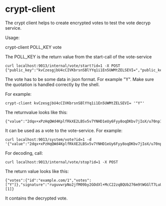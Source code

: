 # crypt-client

The crypt client helps to create encrypted votes to test the vote decryp service.

Usage:

crypt-client POLL_KEY vote

The POLL_KEY is the return value from the start-call of the vote-service

```
curl localhost:9013/internal/vote/start?id=1 -X POST
{"public_key":"kvCzesgjbU4cCIVKbrsnSBlYYq1i1En5UWMtZELSEVI=","public_key_sig":"eDq7IaUDI1/lkDaUrVtmjiFdOacwz4Vs+5xH5dUOGbJKHGPhjPN5QOeQbmCdhT9V9UrKKdfU5wv7zRy5upP2AA=="}
```

The vote has to be some data in json format. For example "Y". Make sure the quotation is handled correctly by the  shell.

For example:

```
crypt-client kvCzesgjbU4cCIVKbrsnSBlYYq1i1En5UWMtZELSEVI= '"Y"'
```

The returnvalue looks like this:

```
{"value":"2dqx+xPzHqQWd4KplfRkXE2LBSv5v7YNHD1eUy6Fyy8oqDKbv7jIoX/u70np1uFBbLAM9lp76iVNSinT+lOZ"}
```

It can be used as a vote to the vote-service. For example:

```
curl localhost:9013/system/vote?id=1 -d '{"value":"2dqx+xPzHqQWd4KplfRkXE2LBSv5v7YNHD1eUy6Fyy8oqDKbv7jIoX/u70np1uFBbLAM9lp76iVNSinT+lOZ"}'
```

For decoding, call:

```
curl localhost:9013/internal/vote/stop?id=1 -X POST
```

The return value looks like this:

```
{"votes":{"id":"example.com/1","votes":["Y"]},"signature":"ruguvwrpNo2jfM09by2GOdXl+McC22zqBQUb276m9tWGGlT7LuU8C6cP5c2ZRkX0RInb9eGLOhaLohHKjULaDw==","user_ids":[1]}
```

It contains the decrypted vote.
